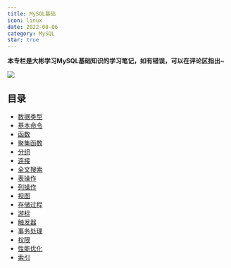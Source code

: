 ```yaml
---
title: MySQL基础
icon: linux
date: 2022-08-06
category: MySQL
star: true
---
```


**本专栏是大彬学习MySQL基础知识的学习笔记，如有错误，可以在评论区指出**~

![](http://img.dabin-coder.cn/image/MySQL知识点总结.jpg)

## 目录

- [数据类型](./1-data-type.md)
- [基本命令](./2-basic-command.md)
- [函数](./3-function.md)
- [聚集函数](./4-sum.md)
- [分组](./5-group.md)
- [连接](./6-join.md)
- [全文搜索](./7-full-text-query.md)
- [表操作](./8-table-operate.md)
- [列操作](./9-column-operate.md)
- [视图](./10-view.md)
- [存储过程](./11-procedure.md)
- [游标](./12-cursor.md)
- [触发器](./13-trigger.md)
- [事务处理](./14-transaction.md)
- [权限](./15-permission.md)
- [性能优化](./16-performace-optimization.md)
- [索引](./17-index.md)
